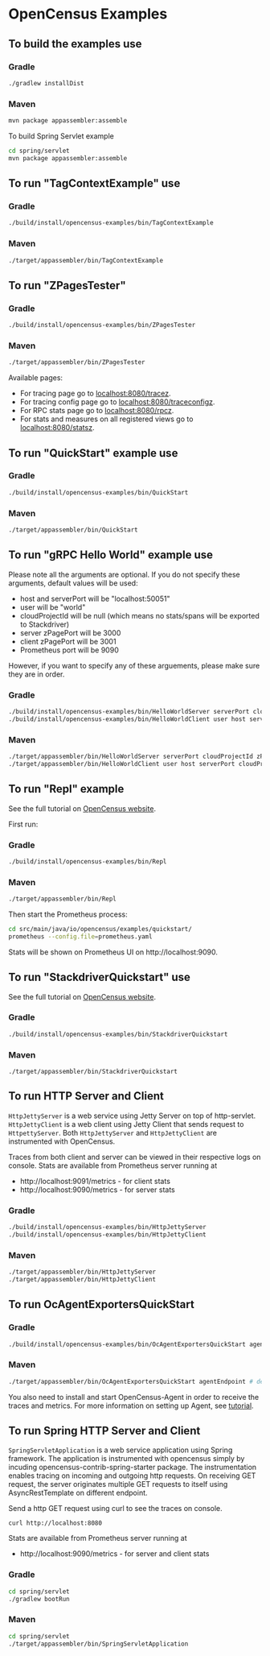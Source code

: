 # OpenCensus Examples

## To build the examples use

### Gradle
```bash
./gradlew installDist
```

### Maven
```bash
mvn package appassembler:assemble
```

To build Spring Servlet example
```bash
cd spring/servlet
mvn package appassembler:assemble
```


## To run "TagContextExample" use

### Gradle
```bash
./build/install/opencensus-examples/bin/TagContextExample
```

### Maven
```bash
./target/appassembler/bin/TagContextExample
```

## To run "ZPagesTester"

### Gradle
```bash
./build/install/opencensus-examples/bin/ZPagesTester
```

### Maven
```bash
./target/appassembler/bin/ZPagesTester
```

Available pages:
* For tracing page go to [localhost:8080/tracez][ZPagesTraceZLink]. 
* For tracing config page go to [localhost:8080/traceconfigz][ZPagesTraceConfigZLink].
* For RPC stats page go to [localhost:8080/rpcz][ZPagesRpcZLink].
* For stats and measures on all registered views go to [localhost:8080/statsz][ZPagesStatsZLink].

[ZPagesTraceZLink]: http://localhost:8080/tracez
[ZPagesTraceConfigZLink]: http://localhost:8080/traceconfigz
[ZPagesRpcZLink]: http://localhost:8080/rpcz
[ZPagesStatsZLink]: http://localhost:8080/statsz

## To run "QuickStart" example use

### Gradle
```bash
./build/install/opencensus-examples/bin/QuickStart
```

### Maven
```bash
./target/appassembler/bin/QuickStart
```

## To run "gRPC Hello World" example use

Please note all the arguments are optional. If you do not specify these arguments, default values
will be used:

* host and serverPort will be "localhost:50051"
* user will be "world"
* cloudProjectId will be null (which means no stats/spans will be exported to Stackdriver)
* server zPagePort will be 3000
* client zPagePort will be 3001
* Prometheus port will be 9090


However, if you want to specify any of these arguements, please make sure they are in order.

### Gradle
```bash
./build/install/opencensus-examples/bin/HelloWorldServer serverPort cloudProjectId zPagePort prometheusPort
./build/install/opencensus-examples/bin/HelloWorldClient user host serverPort cloudProjectId zPagePort
```

### Maven
```bash
./target/appassembler/bin/HelloWorldServer serverPort cloudProjectId zPagePort prometheusPort
./target/appassembler/bin/HelloWorldClient user host serverPort cloudProjectId zPagePort
```

## To run "Repl" example

See the full tutorial on [OpenCensus website](https://opencensus.io/quickstart/java/metrics/).

First run:

### Gradle
```bash
./build/install/opencensus-examples/bin/Repl
```

### Maven
```bash
./target/appassembler/bin/Repl
```

Then start the Prometheus process:
```bash
cd src/main/java/io/opencensus/examples/quickstart/
prometheus --config.file=prometheus.yaml
```

Stats will be shown on Prometheus UI on http://localhost:9090.

## To run "StackdriverQuickstart" use

See the full tutorial on [OpenCensus website](https://opencensus.io/guides/exporters/supported-exporters/java/stackdriver/).

### Gradle
```bash
./build/install/opencensus-examples/bin/StackdriverQuickstart
```

### Maven
```
./target/appassembler/bin/StackdriverQuickstart
```

## To run HTTP Server and Client

`HttpJettyServer` is a web service using Jetty Server on top of http-servlet.
`HttpJettyClient` is a web client using Jetty Client that sends request to `HttpettyServer`.
Both `HttpJettyServer` and `HttpJettyClient` are instrumented with OpenCensus.

Traces from both client and server can be viewed in their respective logs on console.
Stats are available from Prometheus server running at
- http://localhost:9091/metrics - for client stats
- http://localhost:9090/metrics - for server stats
  

### Gradle
```bash
./build/install/opencensus-examples/bin/HttpJettyServer
./build/install/opencensus-examples/bin/HttpJettyClient
```

### Maven
```bash
./target/appassembler/bin/HttpJettyServer
./target/appassembler/bin/HttpJettyClient
```

## To run OcAgentExportersQuickStart

### Gradle
```bash
./build/install/opencensus-examples/bin/OcAgentExportersQuickStart agentEndpoint # default is localhost:56678
```

### Maven
```bash
./target/appassembler/bin/OcAgentExportersQuickStart agentEndpoint # default is localhost:56678
```

You also need to install and start OpenCensus-Agent in order to receive the traces and metrics.
For more information on setting up Agent, see [tutorial](https://opencensus.io/agent/).

## To run Spring HTTP Server and Client

`SpringServletApplication` is a web service application using Spring framework. The application
is instrumented with opencensus simply by incuding opencensus-contrib-spring-starter package.
The instrumentation enables tracing on incoming and outgoing http requests. On receiving GET 
request, the server originates multiple GET requests to itself using AsyncRestTemplate on different
endpoint.

Send a http GET request using curl to see the traces on console.
```
curl http://localhost:8080
```

Stats are available from Prometheus server running at
- http://localhost:9090/metrics - for server and client stats
  
### Gradle
```bash
cd spring/servlet
./gradlew bootRun
```

### Maven
```bash
cd spring/servlet
./target/appassembler/bin/SpringServletApplication
```

